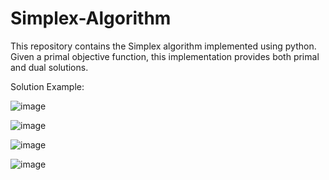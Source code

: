 # Simplex-Algorithm
This repository contains the Simplex algorithm implemented using python. Given a primal objective function, this implementation provides both primal and dual solutions.

Solution Example:

![image](https://user-images.githubusercontent.com/27898822/174709926-a4d5132c-a9d5-4861-96e5-6d7517252368.png)

![image](https://user-images.githubusercontent.com/27898822/174709979-d25059d2-5df0-4e83-b42f-84b7e0e76215.png)

![image](https://user-images.githubusercontent.com/27898822/174710029-2b264901-ed6a-4e30-b43b-db4006a78a5f.png)

![image](https://user-images.githubusercontent.com/27898822/174710061-9ac94b4a-6c5b-43c7-999f-df96c6f129d1.png)
